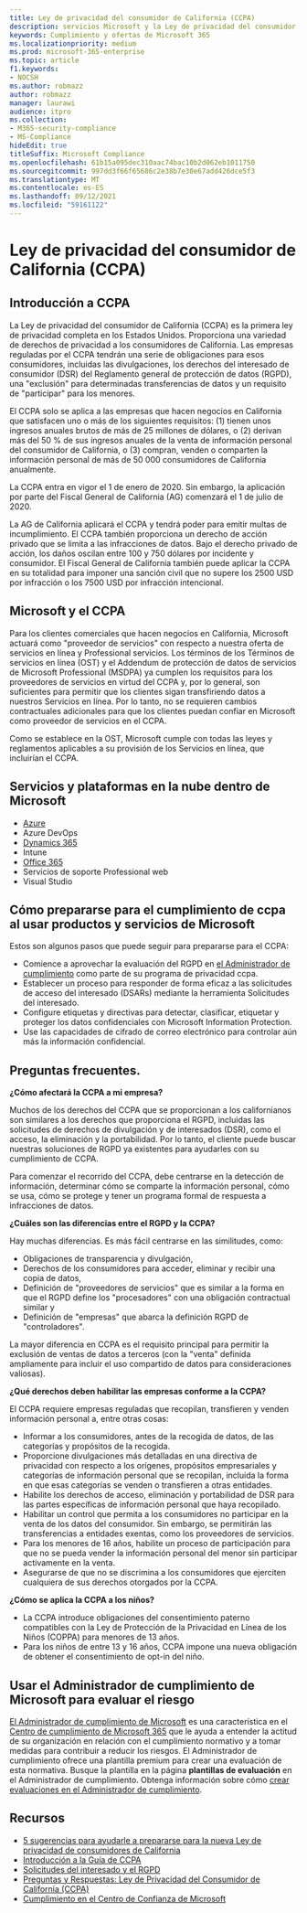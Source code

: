 ```yaml
---
title: Ley de privacidad del consumidor de California (CCPA)
description: servicios Microsoft y la Ley de privacidad del consumidor de California (CCPA).
keywords: Cumplimiento y ofertas de Microsoft 365
ms.localizationpriority: medium
ms.prod: microsoft-365-enterprise
ms.topic: article
f1.keywords:
- NOCSH
ms.author: robmazz
author: robmazz
manager: laurawi
audience: itpro
ms.collection:
- M365-security-compliance
- MS-Compliance
hideEdit: true
titleSuffix: Microsoft Compliance
ms.openlocfilehash: 61b15a095dec310aac74bac10b2d062eb1011750
ms.sourcegitcommit: 997dd3f66f65686c2e38b7e30e67add426dce5f3
ms.translationtype: MT
ms.contentlocale: es-ES
ms.lasthandoff: 09/12/2021
ms.locfileid: "59161122"
---
```

# <a name="california-consumer-privacy-act-ccpa"></a>Ley de privacidad del consumidor de California (CCPA)

## <a name="ccpa-overview"></a>Introducción a CCPA

La Ley de privacidad del consumidor de California (CCPA) es la primera ley de privacidad completa en los Estados Unidos. Proporciona una variedad de derechos de privacidad a los consumidores de California.  Las empresas reguladas por el CCPA tendrán una serie de obligaciones para esos consumidores, incluidas las divulgaciones, los derechos del interesado de consumidor (DSR) del Reglamento general de protección de datos (RGPD), una "exclusión" para determinadas transferencias de datos y un requisito de "participar" para los menores.

El CCPA solo se aplica a las empresas que hacen negocios en California que satisfacen uno o más de los siguientes requisitos: (1) tienen unos ingresos anuales brutos de más de 25 millones de dólares, o (2) derivan más del 50 % de sus ingresos anuales de la venta de información personal del consumidor de California, o (3) compran, venden o comparten la información personal de más de 50 000 consumidores de California anualmente.

La CCPA entra en vigor el 1 de enero de 2020. Sin embargo, la aplicación por parte del Fiscal General de California (AG) comenzará el 1 de julio de 2020.

La AG de California aplicará el CCPA y tendrá poder para emitir multas de incumplimiento. El CCPA también proporciona un derecho de acción privado que se limita a las infracciones de datos. Bajo el derecho privado de acción, los daños oscilan entre 100 y 750 dólares por incidente y consumidor. El Fiscal General de California también puede aplicar la CCPA en su totalidad para imponer una sanción civil que no supere los 2500 USD por infracción o los 7500 USD por infracción intencional.

## <a name="microsoft-and-the-ccpa"></a>Microsoft y el CCPA

Para los clientes comerciales que hacen negocios en California, Microsoft actuará como "proveedor de servicios" con respecto a nuestra oferta de servicios en línea y Professional servicios.  Los términos de los Términos de servicios en línea (OST) y el Addendum de protección de datos de servicios de Microsoft Professional (MSDPA) ya cumplen los requisitos para los proveedores de servicios en virtud del CCPA y, por lo general, son suficientes para permitir que los clientes sigan transfiriendo datos a nuestros Servicios en línea. Por lo tanto, no se requieren cambios contractuales adicionales para que los clientes puedan confiar en Microsoft como proveedor de servicios en el CCPA.

Como se establece en la OST, Microsoft cumple con todas las leyes y reglamentos aplicables a su provisión de los Servicios en línea, que incluirían el CCPA.  

## <a name="microsoft-in-scope-cloud-platforms--services"></a>Servicios y plataformas en la nube dentro de Microsoft

- [Azure](https://aka.ms/AzureCompliance)
- Azure DevOps
- [Dynamics 365](https://aka.ms/d365-compliance-list)
- Intune
- [Office 365](https://aka.ms/o365-compliance-framework)
- Servicios de soporte Professional web
- Visual Studio

## <a name="how-you-can-prepare-for-your-ccpa-compliance-when-using-microsoft-products-and-services"></a>Cómo prepararse para el cumplimiento de ccpa al usar productos y servicios de Microsoft

Estos son algunos pasos que puede seguir para prepararse para el CCPA:

- Comience a aprovechar la evaluación del RGPD en [el Administrador de cumplimiento](/microsoft-365/compliance/compliance-manager) como parte de su programa de privacidad ccpa.
- Establecer un proceso para responder de forma eficaz a las solicitudes de acceso del interesado (DSARs) mediante la herramienta Solicitudes del interesado.
- Configure etiquetas y directivas para detectar, clasificar, etiquetar y proteger los datos confidenciales con Microsoft Information Protection.
- Use las capacidades de cifrado de correo electrónico para controlar aún más la información confidencial.

## <a name="frequently-asked-questions"></a>Preguntas frecuentes.

**¿Cómo afectará la CCPA a mi empresa?**

Muchos de los derechos del CCPA que se proporcionan a los californianos son similares a los derechos que proporciona el RGPD, incluidas las solicitudes de derechos de divulgación y de interesados (DSR), como el acceso, la eliminación y la portabilidad. Por lo tanto, el cliente puede buscar nuestras soluciones de RGPD ya existentes para ayudarles con su cumplimiento de CCPA.

Para comenzar el recorrido del CCPA, debe centrarse en la detección de información, determinar cómo se comparte la información personal, cómo se usa, cómo se protege y tener un programa formal de respuesta a infracciones de datos.

**¿Cuáles son las diferencias entre el RGPD y la CCPA?**

Hay muchas diferencias. Es más fácil centrarse en las similitudes, como:

- Obligaciones de transparencia y divulgación,
- Derechos de los consumidores para acceder, eliminar y recibir una copia de datos,
- Definición de "proveedores de servicios" que es similar a la forma en que el RGPD define los "procesadores" con una obligación contractual similar y
- Definición de "empresas" que abarca la definición RGPD de "controladores".

La mayor diferencia en CCPA es el requisito principal para permitir la exclusión de ventas de datos a terceros (con la "venta" definida ampliamente para incluir el uso compartido de datos para consideraciones valiosas).

**¿Qué derechos deben habilitar las empresas conforme a la CCPA?**

El CCPA requiere empresas reguladas que recopilan, transfieren y venden información personal a, entre otras cosas:

- Informar a los consumidores, antes de la recogida de datos, de las categorías y propósitos de la recogida.
- Proporcione divulgaciones más detalladas en una directiva de privacidad con respecto a los orígenes, propósitos empresariales y categorías de información personal que se recopilan, incluida la forma en que esas categorías se venden o transfieren a otras entidades.
- Habilite los derechos de acceso, eliminación y portabilidad de DSR para las partes específicas de información personal que haya recopilado.
- Habilitar un control que permita a los consumidores no participar en la venta de los datos del consumidor. Sin embargo, se permitirán las transferencias a entidades exentas, como los proveedores de servicios.
- Para los menores de 16 años, habilite un proceso de participación para que no se pueda vender la información personal del menor sin participar activamente en la venta.
- Asegurarse de que no se discrimina a los consumidores que ejerciten cualquiera de sus derechos otorgados por la CCPA.

**¿Cómo se aplica la CCPA a los niños?**

- La CCPA introduce obligaciones del consentimiento paterno compatibles con la Ley de Protección de la Privacidad en Línea de los Niños (COPPA) para menores de 13 años.
- Para los niños de entre 13 y 16 años, CCPA impone una nueva obligación de obtener el consentimiento de opt-in del niño.

## <a name="use-microsoft-compliance-manager-to-assess-your-risk"></a>Usar el Administrador de cumplimiento de Microsoft para evaluar el riesgo

[El Administrador de cumplimiento de Microsoft](/microsoft-365/compliance/compliance-manager) es una característica en el [Centro de cumplimiento de Microsoft 365](/microsoft-365/compliance/microsoft-365-compliance-center) que le ayuda a entender la actitud de su organización en relación con el cumplimiento normativo y a tomar medidas para contribuir a reducir los riesgos. El Administrador de cumplimiento ofrece una plantilla premium para crear una evaluación de esta normativa. Busque la plantilla en la página **plantillas de evaluación** en el Administrador de cumplimiento. Obtenga información sobre cómo [crear evaluaciones en el Administrador de cumplimiento](/microsoft-365/compliance/compliance-manager-assessments).

## <a name="resources"></a>Recursos

- [5 sugerencias para ayudarle a prepararse para la nueva Ley de privacidad de consumidores de California](https://aka.ms/M365ComplianceBlog_RSA)
- [Introducción a la Guía de CCPA](https://info.microsoft.com/ww-landing-Five-tips-to-help-you-prepare-for-the-California-Consumer-Privacy-Act.html)
- [Solicitudes del interesado y el RGPD](gdpr-data-subject-requests.md)
- [Preguntas y Respuestas: Ley de Privacidad del Consumidor de California (CCPA)](ccpa-faq.yml)
- [Cumplimiento en el Centro de Confianza de Microsoft](https://www.microsoft.com/trust-center/compliance/compliance-overview)

